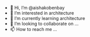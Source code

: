 - 👋 Hi, I’m @aishakobenbay
- 👀 I’m interested in architecture
- 🌱 I’m currently learning architecture
- 💞️ I’m looking to collaborate on ...
- 📫 How to reach me ...

<!---
aishakobenbay/aishakobenbay is a ✨ special ✨ repository because its `README.md` (this file) appears on your GitHub profile.
You can click the Preview link to take a look at your changes.
--->
